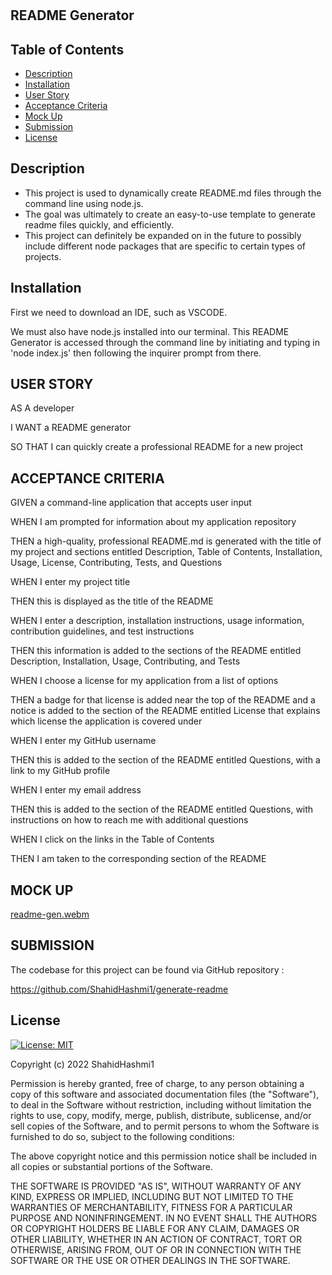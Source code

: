 # <README-Generator>

## README Generator

## Table of Contents

- [Description](#description)
- [Installation](#installation)
- [User Story](#user-story)
- [Acceptance Criteria](#acceptance-criteria)
- [Mock Up](#mock-up)
- [Submission](#submission)
- [License](#license)

## Description
<ul>
<li>This project is used to dynamically create README.md files through the command line using node.js.</li>
<li>The goal was ultimately to create an easy-to-use template to generate readme files quickly, and efficiently.</li>
<li>This project can definitely be expanded on in the future to possibly include different node packages that are specific to certain types of projects.</li>
</ul>

## Installation

First we need to download an IDE, such as VSCODE.

<p>We must also have node.js installed into our terminal. This README Generator is accessed through the command line by initiating and typing in 'node index.js' then following the inquirer prompt from there.</p>

## USER STORY

AS A developer
<p>I WANT a README generator</p>
<p>SO THAT I can quickly create a professional README for a new project</p>

## ACCEPTANCE CRITERIA

GIVEN a command-line application that accepts user input
<p>WHEN I am prompted for information about my application repository</p>
<p>THEN a high-quality, professional README.md is generated with the title of my project and sections entitled Description, Table of Contents, Installation, Usage, License, Contributing, Tests, and Questions</p>
<p>WHEN I enter my project title</p>
<p>THEN this is displayed as the title of the README</p>
<p>WHEN I enter a description, installation instructions, usage information, contribution guidelines, and test instructions</p>
<p>THEN this information is added to the sections of the README entitled Description, Installation, Usage, Contributing, and Tests</p>
<p>WHEN I choose a license for my application from a list of options</p>
<p>THEN a badge for that license is added near the top of the README and a notice is added to the section of the README entitled License that explains which license the application is covered under</p>
<p>WHEN I enter my GitHub username</p>
<p>THEN this is added to the section of the README entitled Questions, with a link to my GitHub profile</p>
<p>WHEN I enter my email address</p>
<p>THEN this is added to the section of the README entitled Questions, with instructions on how to reach me with additional questions</p>
<p>WHEN I click on the links in the Table of Contents</p>
<p>THEN I am taken to the corresponding section of the README</p>

## MOCK UP
[readme-gen.webm](https://user-images.githubusercontent.com/109056779/191159303-06511e0b-0b51-42a3-8f56-20d47301c6f6.webm)

## SUBMISSION

The codebase for this project can be found via GitHub repository :

https://github.com/ShahidHashmi1/generate-readme

## License

[![License: MIT](https://img.shields.io/badge/License-MIT-yellow.svg)](https://opensource.org/licenses/MIT)

Copyright (c) 2022 ShahidHashmi1

Permission is hereby granted, free of charge, to any person obtaining a copy
of this software and associated documentation files (the "Software"), to deal
in the Software without restriction, including without limitation the rights
to use, copy, modify, merge, publish, distribute, sublicense, and/or sell
copies of the Software, and to permit persons to whom the Software is
furnished to do so, subject to the following conditions:

The above copyright notice and this permission notice shall be included in all
copies or substantial portions of the Software.

THE SOFTWARE IS PROVIDED "AS IS", WITHOUT WARRANTY OF ANY KIND, EXPRESS OR
IMPLIED, INCLUDING BUT NOT LIMITED TO THE WARRANTIES OF MERCHANTABILITY,
FITNESS FOR A PARTICULAR PURPOSE AND NONINFRINGEMENT. IN NO EVENT SHALL THE
AUTHORS OR COPYRIGHT HOLDERS BE LIABLE FOR ANY CLAIM, DAMAGES OR OTHER
LIABILITY, WHETHER IN AN ACTION OF CONTRACT, TORT OR OTHERWISE, ARISING FROM,
OUT OF OR IN CONNECTION WITH THE SOFTWARE OR THE USE OR OTHER DEALINGS IN THE
SOFTWARE.
